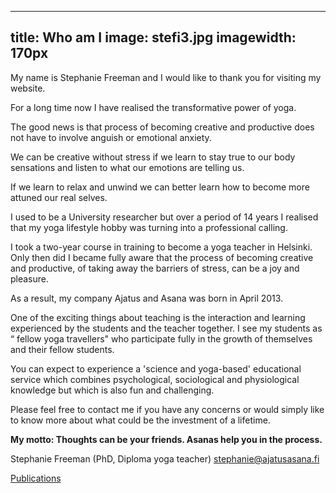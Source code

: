 ----
title: Who am I
image: stefi3.jpg
imagewidth: 170px
----

My name is Stephanie Freeman and I would like to thank you for visiting my website.

For a long time now I have realised the transformative power of yoga.

The good news is that process of becoming creative and productive does not have to involve anguish or emotional anxiety.

We can be creative without stress if we learn to stay true to our body sensations and listen to what our emotions are telling us.

If we learn to relax and unwind we can better learn how to become more attuned our real selves.

I used to be a University researcher but over a period of 14 years I realised that my yoga lifestyle hobby was turning into a professional calling.

I took a two-year course in training to become a yoga teacher in Helsinki. Only then did I became fully aware that the process of becoming creative and productive, of taking away the barriers of stress, can be a joy and pleasure.

As a result, my company Ajatus and Asana was born in April 2013.

One of the exciting things about teaching is the interaction and learning experienced by the students and the teacher together. I see my students as “ fellow yoga travellers" who participate fully in the growth of themselves and their fellow students.

You can expect to experience a 'science and yoga-based' educational service which combines
psychological, sociological and physiological knowledge but which is also fun and challenging.

Please feel free to contact me if you have any concerns or would simply like to know more
about what could be the investment of a lifetime.

**My motto: Thoughts can be your friends. Asanas help you in the process.**

Stephanie Freeman (PhD, Diploma yoga teacher)
[stephanie@ajatusasana.fi](mailto:stephanie@ajatusasana.fi)

[Publications](/en/publications.html)


